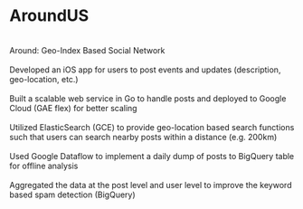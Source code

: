 # AroundUS

<br>Around:  Geo-Index Based Social Network</br>
<br>Developed an iOS app for users to post events and updates (description, geo-location, etc.)</br>
<br>Built a scalable web service in Go to handle posts and deployed to Google Cloud (GAE flex) for better scaling</br>
<br>Utilized ElasticSearch (GCE) to provide geo-location based search functions such that users can search nearby posts within a distance (e.g. 200km)</br>
<br>Used Google Dataflow to implement a daily dump of posts to BigQuery table for offline analysis</br>
<br>Aggregated the data at the post level and user level to improve the keyword based spam detection (BigQuery)</br>



